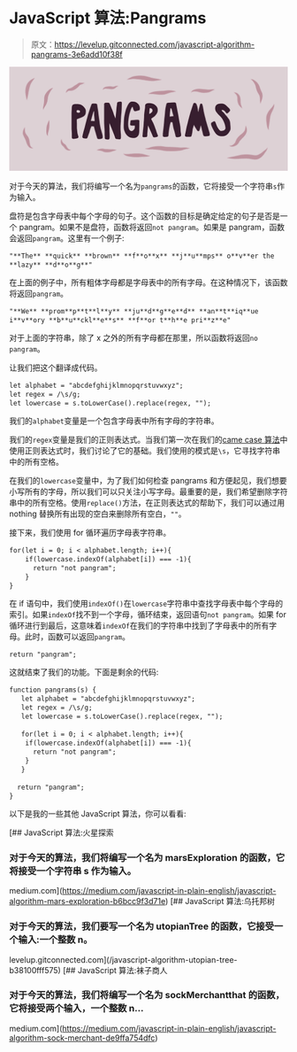 # JavaScript 算法:Pangrams

> 原文：<https://levelup.gitconnected.com/javascript-algorithm-pangrams-3e6add10f38f>

![](img/039dc3269c80b5ea2faa91e849892388.png)

对于今天的算法，我们将编写一个名为`pangrams`的函数，它将接受一个字符串`s`作为输入。

盘符是包含字母表中每个字母的句子。这个函数的目标是确定给定的句子是否是一个 pangram。如果不是盘符，函数将返回`not pangram`。如果是 pangram，函数会返回`pangram`。这里有一个例子:

```
"**The** **quick** **brown** **f**o**x** **j**u**mps** o**v**er the **lazy** **d**o**g**"
```

在上面的例子中，所有粗体字母都是字母表中的所有字母。在这种情况下，该函数将返回`pangram`。

```
"**We** **prom**p**t**l**y** **ju**d**g**e**d** **an**t**iq**ue i**v**ory **b**u**ckl**e**s** **f**or t**h**e pri**z**e"
```

对于上面的字符串，除了 x 之外的所有字母都在那里，所以函数将返回`no pangram`。

让我们把这个翻译成代码。

```
let alphabet = "abcdefghijklmnopqrstuvwxyz";
let regex = /\s/g;
let lowercase = s.toLowerCase().replace(regex, "");
```

我们的`alphabet`变量是一个包含字母表中所有字母的字符串。

我们的`regex`变量是我们的正则表达式。当我们第一次在我们的[came case 算法](https://codeburst.io/javascript-algorithm-camelcase-4df119b6216e)中使用正则表达式时，我们讨论了它的基础。我们使用的模式是`\s`，它寻找字符串中的所有空格。

在我们的`lowercase`变量中，为了我们如何检查 pangrams 和方便起见，我们想要小写所有的字母，所以我们可以只关注小写字母。最重要的是，我们希望删除字符串中的所有空格。使用`replace()`方法，在正则表达式的帮助下，我们可以通过用 nothing 替换所有出现的空白来删除所有空白，`""`。

接下来，我们使用 for 循环遍历字母表字符串。

```
for(let i = 0; i < alphabet.length; i++){
    if(lowercase.indexOf(alphabet[i]) === -1){
      return "not pangram";
    }
}
```

在 if 语句中，我们使用`indexOf()`在`lowercase`字符串中查找字母表中每个字母的索引。如果`indexOf`找不到一个字母，循环结束，返回语句`not pangram`。如果 for 循环进行到最后，这意味着`indexOf`在我们的字符串中找到了字母表中的所有字母。此时，函数可以返回`pangram`。

```
return "pangram";
```

这就结束了我们的功能。下面是剩余的代码:

```
function pangrams(s) {
   let alphabet = "abcdefghijklmnopqrstuvwxyz";
   let regex = /\s/g;
   let lowercase = s.toLowerCase().replace(regex, "");

   for(let i = 0; i < alphabet.length; i++){
    if(lowercase.indexOf(alphabet[i]) === -1){
      return "not pangram";
    }
   }

  return "pangram";
}
```

以下是我的一些其他 JavaScript 算法，你可以看看:

[](https://medium.com/javascript-in-plain-english/javascript-algorithm-mars-exploration-b6bcc9f3d71e) [## JavaScript 算法:火星探索

### 对于今天的算法，我们将编写一个名为 marsExploration 的函数，它将接受一个字符串 s 作为输入。

medium.com](https://medium.com/javascript-in-plain-english/javascript-algorithm-mars-exploration-b6bcc9f3d71e) [](/javascript-algorithm-utopian-tree-b38100fff575) [## JavaScript 算法:乌托邦树

### 对于今天的算法，我们要写一个名为 utopianTree 的函数，它接受一个输入:一个整数 n。

levelup.gitconnected.com](/javascript-algorithm-utopian-tree-b38100fff575) [](https://medium.com/javascript-in-plain-english/javascript-algorithm-sock-merchant-de9ffa754dfc) [## JavaScript 算法:袜子商人

### 对于今天的算法，我们将编写一个名为 sockMerchantthat 的函数，它将接受两个输入，一个整数 n…

medium.com](https://medium.com/javascript-in-plain-english/javascript-algorithm-sock-merchant-de9ffa754dfc)
